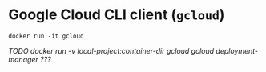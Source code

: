 # Google Cloud CLI client (`gcloud`)

    docker run -it gcloud

_TODO docker run -v local-project:container-dir gcloud gcloud deployment-manager ???_

